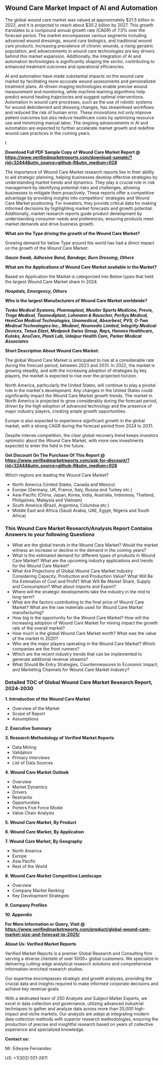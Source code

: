 <h2>Wound Care Market Impact of AI and Automation</h2><p>The global wound care market was valued at approximately $21.5 billion in 2022, and it is projected to reach about $30.2 billion by 2027. This growth translates to a compound annual growth rate (CAGR) of 7.0% over the forecast period. The market encompasses various segments including advanced wound dressings, wound care biologics, and traditional wound care products. Increasing prevalence of chronic wounds, a rising geriatric population, and advancements in wound care technologies are key drivers behind this market expansion. Additionally, the integration of AI and automation technologies is significantly shaping the sector, contributing to enhanced treatment outcomes and operational efficiencies.</p><p>AI and automation have made substantial impacts on the wound care market by facilitating more accurate wound assessments and personalized treatment plans. AI-driven imaging technologies enable precise wound measurement and monitoring, while machine learning algorithms help predict wound healing trajectories and suggest optimal interventions. Automation in wound care processes, such as the use of robotic systems for wound debridement and dressing changes, has streamlined workflows and reduced the risk of human error. These innovations not only improve patient outcomes but also reduce healthcare costs by optimizing resource use and minimizing manual labor. The ongoing advancements in AI and automation are expected to further accelerate market growth and redefine wound care practices in the coming years.</p>t</p><p id="" class=""><strong>Download Full PDF Sample Copy of Wound Care Market Report @ <a href="https://www.verifiedmarketreports.com/download-sample/?rid=32444&utm_source=github-R&utm_medium=028" target="_blank">https://www.verifiedmarketreports.com/download-sample/?rid=32444&utm_source=github-R&utm_medium=028</a></strong></p><p>The importance of&nbsp;Wound Care Market research reports lies in their ability to aid strategic planning, helping businesses develop effective strategies by understanding market trends and dynamics. They play a crucial role in risk management by identifying potential risks and challenges, allowing businesses to mitigate them proactively. These reports offer a competitive advantage by providing insights into competitors' strategies and Wound Care Market positioning. For investors, they provide critical data for making informed decisions by highlighting market forecasts and growth potential. Additionally, market research reports guide product development by understanding consumer needs and preferences, ensuring products meet market demands and drive business growth.</p><p><strong>What are the&nbsp;Type driving the growth of the Wound Care Market?</strong></p><p id="" class="">Growing demand for below Type around the world has had a direct impact on the growth of the Wound Care Market:</p><em><strong>Gauze Swab, Adhesive Band, Bandage, Burn Dressing, Others</strong></em></p><strong>What are the&nbsp;Applications&nbsp;of Wound Care Market available in the Market?</strong></p><p id="" class="">Based on Application the Market is categorized into Below types that held the largest Wound Care Market share In 2024.</p><em><strong>Hospitals, Emergency, Others</strong></em></p><strong>Who is the largest Manufacturers of Wound Care Market worldwide?</strong></p><p><em><strong>Tenko Medical Systems, Pharmaplast, Mueller Sports Medicine, Previs, Troge Medical, Taumediplast, Lohmann & Rauscher, PerSys Medical, HemCon Medical Technologies, Unomedical, Absorbest, PVS, O-Two Medical Technologies Inc., Medinet, Neomedic Limited, Integrity Medical Devices, Tonus Elast, Medpack Swiss Group, Rays, Honnes Healthcare, Kuteks, AnsCare, Plasti Lab, Udaipur Health Care, Parker Medical Associates</strong></em></p><p id="" class=""><strong>Short Description About Wound Care Market:</strong></p><p>The global Wound Care Market is anticipated to rise at a considerable rate during the forecast period, between 2023 and 2031. In 2022, the market is growing steadily, and with the increasing adoption of strategies by key players, the market is expected to rise over the projected horizon.</p><p>North America, particularly the United States, will continue to play a pivotal role in the market's development. Any changes in the United States could significantly impact the Wound Care Market growth trends. The market in North America is projected to grow considerably during the forecast period, driven by the high adoption of advanced technology and the presence of major industry players, creating ample growth opportunities.</p><p>Europe is also expected to experience significant growth in the global market, with a strong CAGR during the forecast period from 2024 to 2031.</p><p>Despite intense competition, the clear global recovery trend keeps investors optimistic about the Wound Care Market, with more new investments expected to enter the field in the future.</p><p id="" class=""><strong>Get Discount On The Purchase Of This Report @ <a href="https://www.verifiedmarketreports.com/ask-for-discount/?rid=32444&utm_source=github-R&utm_medium=028" target="_blank">https://www.verifiedmarketreports.com/ask-for-discount/?rid=32444&utm_source=github-R&utm_medium=028</a></strong></p>Which regions are leading the Wound Care Market?</p><ul><li>North America (United States, Canada and Mexico)</li><li>Europe (Germany, UK, France, Italy, Russia and Turkey etc.)</li><li>Asia-Pacific (China, Japan, Korea, India, Australia, Indonesia, Thailand, Philippines, Malaysia and Vietnam)</li><li>South America (Brazil, Argentina, Columbia etc.)</li><li>Middle East and Africa (Saudi Arabia, UAE, Egypt, Nigeria and South Africa)</li></ul><h3 id="" class="">This Wound Care Market Research/Analysis Report Contains Answers to your following Questions</h3><ul><li>What are the global trends in the Wound Care Market? Would the market witness an increase or decline in the demand in the coming years?</li><li>What is the estimated demand for different types of products in Wound Care Market? What are the upcoming industry applications and trends for the Wound Care Market?</li><li>What Are Projections of Global Wound Care Market Industry Considering Capacity, Production and Production Value? What Will Be the Estimation of Cost and Profit? What Will Be Market Share, Supply and Consumption? What about imports and Export?</li><li>Where will the strategic developments take the industry in the mid to long-term?</li><li>What are the factors contributing to the final price of Wound Care Market? What are the raw materials used for Wound Care Market manufacturing?</li><li>How big is the opportunity for the Wound Care Market? How will the increasing adoption of Wound Care Market for mining impact the growth rate of the overall market?</li><li>How much is the global Wound Care Market worth? What was the value of the market In 2020?</li><li>Who are the major players operating in the Wound Care Market? Which companies are the front runners?</li><li>Which are the recent industry trends that can be implemented to generate additional revenue streams?</li><li>What Should Be Entry Strategies, Countermeasures to Economic Impact, and Marketing Channels for Wound Care Market Industry?</li></ul><h3 id="" class="">Detailed TOC of Global Wound Care Market Research Report, 2024-2030</h3><p id="" class=""><strong>1. Introduction of the Wound Care Market</strong></p><ul><li>Overview of the Market</li><li>Scope of Report</li><li>Assumptions</li></ul><p id="" class=""><strong>2. Executive Summary</strong></p><p id="" class=""><strong>3. Research Methodology of Verified Market Reports</strong></p><ul><li>Data Mining</li><li>Validation</li><li>Primary Interviews</li><li>List of Data Sources</li></ul><p id="" class=""><strong>4. Wound Care Market Outlook</strong></p><ul><li>Overview</li><li>Market Dynamics</li><li>Drivers</li><li>Restraints</li><li>Opportunities</li><li>Porters Five Force Model</li><li>Value Chain Analysis</li></ul><p id="" class=""><strong>5. Wound Care Market, By Product</strong></p><p id="" class=""><strong>6. Wound Care Market, By Application</strong></p><p id="" class=""><strong>7. Wound Care Market, By Geography</strong></p><ul><li>North America</li><li>Europe</li><li>Asia Pacific</li><li>Rest of the World</li></ul><p id="" class=""><strong>8. Wound Care Market Competitive Landscape</strong></p><ul><li>Overview</li><li>Company Market Ranking</li><li>Key Development Strategies</li></ul><p id="" class=""><strong>9. Company Profiles</strong></p><p id="" class=""><strong>10. Appendix</strong></p><p id="" class=""><strong>For More Information or Query, Visit @ <a href="https://www.verifiedmarketreports.com/product/global-wound-care-market-size-and-forecast-to-2025/" target="_blank">https://www.verifiedmarketreports.com/product/global-wound-care-market-size-and-forecast-to-2025/</a></strong></p><p id="" class=""><strong>About Us: Verified Market Reports</strong></p><p id="" class="">Verified Market Reports is a premier Global Research and Consulting firm serving a diverse clientele of over 5000+ global customers. We specialize in delivering cutting-edge analytical research solutions and comprehensive information-enriched research studies.</p><p id="" class="">Our expertise encompasses strategic and growth analyses, providing the crucial data and insights required to make informed corporate decisions and achieve key revenue goals.</p><p id="" class="">With a dedicated team of 250 Analysts and Subject Matter Experts, we excel in data collection and governance, utilizing advanced industrial techniques to gather and analyze data across more than 25,000 high-impact and niche markets. Our analysts are adept at integrating modern data collection methods with superior research methodologies, ensuring the production of precise and insightful research based on years of collective experience and specialized knowledge.</p><p id="" class=""><strong>Contact us:</strong></p><p id="" class="">Mr. Edwyne Fernandes</p><p id="" class="">US: +1(302) 551-2611</p>